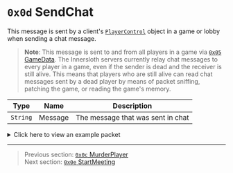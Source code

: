# `0x0d` SendChat

This message is sent by a client's [`PlayerControl`](../05_innernetobject_types/04_playercontrol.md) object in a game or lobby when sending a chat message.

> **Note**: This message is sent to and from all players in a game via [`0x05` GameData](../02_root_message_types/05_gamedata.md). The Innersloth servers currently relay chat messages to every player in a game, even if the sender is dead and the receiver is still alive. This means that players who are still alive can read chat messages sent by a dead player by means of packet sniffing, patching the game, or reading the game's memory.

| Type | Name | Description |
| --- | --- | --- |
| `String` | Message | The message that was sent in chat |

<details>
    <summary>Click here to view an example packet</summary>

```
01                                    # Reliable packet
0193                                  # Nonce
160005                                # Hazel message (tag of 0x05 = GameData)
    d3503f8a                          # Game ID: -1975562029 (REDSUS)
    0f0002                            # Hazel message (tag of 0x02 = RPC)
        4b                            # Sender (PlayerControl) Net ID: 75
        0d                            # RPC Call ID: 13 (SendChat)
        0c48656c6c6f2c20776f726c64    # Message: "Hello, world"
```
</details>

---

> Previous section: [`0x0c` MurderPlayer](12_murderplayer.md)<br>
> Next section: [`0x0e` StartMeeting](14_startmeeting.md)
